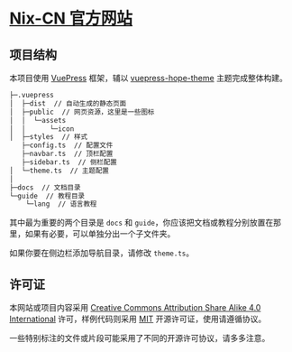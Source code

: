 # [Nix-CN 官方网站](https://nixos-cn.org/)

## 项目结构

本项目使用 [VuePress](https://vuepress.vuejs.org/zh/) 框架，辅以 [vuepress-hope-theme](https://vuepress-theme-hope.github.io/v2/zh/) 主题完成整体构建。

```bash
├─.vuepress
│  ├─dist  // 自动生成的静态页面
│  ├─public  // 网页资源，这里是一些图标
│  │  └─assets
│  │      └─icon
│  ├─styles  // 样式
   ├─config.ts  // 配置文件
   ├─navbar.ts  // 顶栏配置
   ├─sidebar.ts  // 侧栏配置
│  └─theme.ts  // 主题配置
│
├─docs  // 文档目录
└─guide  // 教程目录
    └─lang  // 语言教程
```

其中最为重要的两个目录是 `docs` 和 `guide`，你应该把文档或教程分别放置在那里，如果有必要，可以单独分出一个子文件夹。

如果你要在侧边栏添加导航目录，请修改 `theme.ts`。

## 许可证

本网站或项目内容采用 [Creative Commons Attribution Share Alike 4.0 International](LICENSES/CC-BY-SA-4.0.txt) 许可，样例代码则采用 [MIT](LICENSES/MIT.txt) 开源许可证，使用请遵循协议。

一些特别标注的文件或片段可能采用了不同的开源许可协议，请多多注意。
